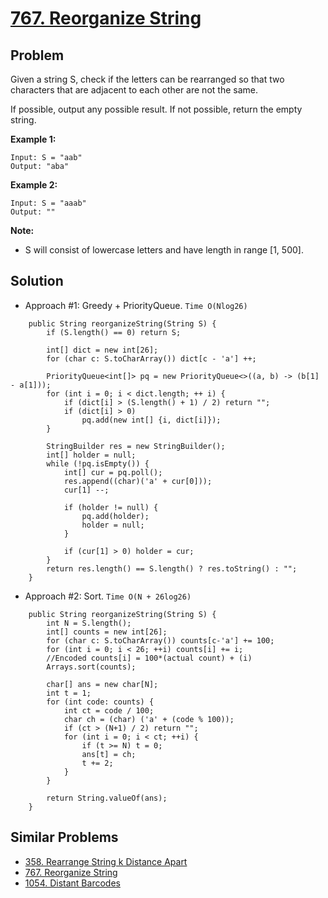 # <a href='https://leetcode.com/problems/reorganize-string/'>767. Reorganize String</a>

## Problem
Given a string S, check if the letters can be rearranged so that two characters that are adjacent to each other are not the same.

If possible, output any possible result.  If not possible, return the empty string.

<strong>Example 1:</strong>
```
Input: S = "aab"
Output: "aba"
```
<strong>Example 2:</strong>
```
Input: S = "aaab"
Output: ""
```

<strong>Note:</strong>
- S will consist of lowercase letters and have length in range [1, 500].

## Solution
- Approach #1: Greedy + PriorityQueue. ```Time O(Nlog26)```
```
    public String reorganizeString(String S) {
        if (S.length() == 0) return S;
        
        int[] dict = new int[26];
        for (char c: S.toCharArray()) dict[c - 'a'] ++;
        
        PriorityQueue<int[]> pq = new PriorityQueue<>((a, b) -> (b[1] - a[1]));
        for (int i = 0; i < dict.length; ++ i) {
            if (dict[i] > (S.length() + 1) / 2) return "";
            if (dict[i] > 0)
                pq.add(new int[] {i, dict[i]});
        }
        
        StringBuilder res = new StringBuilder();
        int[] holder = null;
        while (!pq.isEmpty()) {
            int[] cur = pq.poll();
            res.append((char)('a' + cur[0]));
            cur[1] --;
            
            if (holder != null) {
                pq.add(holder);
                holder = null;
            }
            
            if (cur[1] > 0) holder = cur;
        }
        return res.length() == S.length() ? res.toString() : "";
    }
```

- Approach #2: Sort. ```Time O(N + 26log26)```
```
    public String reorganizeString(String S) {
        int N = S.length();
        int[] counts = new int[26];
        for (char c: S.toCharArray()) counts[c-'a'] += 100;
        for (int i = 0; i < 26; ++i) counts[i] += i;
        //Encoded counts[i] = 100*(actual count) + (i)
        Arrays.sort(counts);

        char[] ans = new char[N];
        int t = 1;
        for (int code: counts) {
            int ct = code / 100;
            char ch = (char) ('a' + (code % 100));
            if (ct > (N+1) / 2) return "";
            for (int i = 0; i < ct; ++i) {
                if (t >= N) t = 0;
                ans[t] = ch;
                t += 2;
            }
        }

        return String.valueOf(ans);
    }
```

## Similar Problems
- <a href='https://github.com/DongZhuoran/LeetCode/blob/master/problems/358.%20Rearrange%20String%20k%20Distance%20Apart.md'>358. Rearrange String k Distance Apart</a>
- <a href='https://github.com/DongZhuoran/LeetCode/blob/master/problems/767.%20Reorganize%20String.md'>767. Reorganize String</a>
- <a href='https://github.com/DongZhuoran/LeetCode/blob/master/problems/1054.%20Distant%20Barcodes.md'>1054. Distant Barcodes</a>
